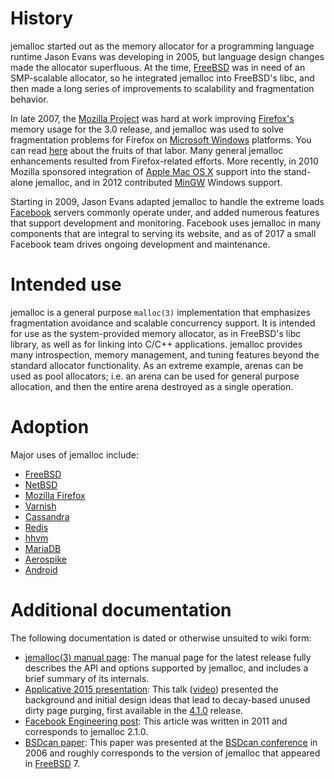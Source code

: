 # History
jemalloc started out as the memory allocator for a programming language runtime Jason Evans was developing in 2005, but language design changes made the allocator superfluous. At the time, [FreeBSD](http://www.freebsd.org/) was in need of an SMP-scalable allocator, so he integrated jemalloc into FreeBSD's libc, and then made a long series of improvements to scalability and fragmentation behavior.

In late 2007, the [Mozilla Project](http://www.mozilla.org/) was hard at work improving [Firefox's](http://www.mozilla.com/firefox/) memory usage for the 3.0 release, and jemalloc was used to solve fragmentation problems for Firefox on [Microsoft Windows](http://www.microsoft.com/windows/) platforms. You can read [here](http://blog.pavlov.net/2008/03/11/firefox-3-memory-usage/) about the fruits of that labor. Many general jemalloc enhancements resulted from Firefox-related efforts. More recently, in 2010 Mozilla sponsored integration of [Apple Mac OS X](http://www.apple.com/macosx/) support into the stand-alone jemalloc, and in 2012 contributed [MinGW](http://www.mingw.org/) Windows support.

Starting in 2009, Jason Evans adapted jemalloc to handle the extreme loads [Facebook](http://www.facebook.com/) servers commonly operate under, and added numerous features that support development and monitoring. Facebook uses jemalloc in many components that are integral to serving its website, and as of 2017 a small Facebook team drives ongoing development and maintenance.

# Intended use
jemalloc is a general purpose ```malloc(3)``` implementation that emphasizes fragmentation avoidance and scalable concurrency support.  It is intended for use as the system-provided memory allocator, as in FreeBSD's libc library, as well as for linking into C/C++ applications.  jemalloc provides many introspection, memory management, and tuning features beyond the standard allocator functionality.  As an extreme example, arenas can be used as pool allocators; i.e. an arena can be used for general purpose allocation, and then the entire arena destroyed as a single operation.

# Adoption
Major uses of jemalloc include:
* [FreeBSD](http://www.freebsd.org/)
* [NetBSD](http://www.netbsd.org/)
* [Mozilla Firefox](http://www.mozilla.org/firefox/)
* [Varnish](https://www.varnish-cache.org/)
* [Cassandra](http://cassandra.apache.org/)
* [Redis](http://redis.io/)
* [hhvm](https://github.com/facebook/hiphop-php)
* [MariaDB](https://mariadb.org/)
* [Aerospike](http://www.aerospike.com/)
* [Android](https://github.com/android/platform_bionic)

# Additional documentation
The following documentation is dated or otherwise unsuited to wiki form:
* <a href="http://jemalloc.net/jemalloc.3.html">jemalloc(3) manual page</a>: The manual page for the latest release fully describes the API and options supported by jemalloc, and includes a brief summary of its internals.
* <a href="http://applicative.acm.org/2015/applicative.acm.org/speaker-JasonEvans.html">Applicative 2015 presentation</a>: This talk (<a href="https://youtu.be/RcWp5vwGlYU?list=PLn0nrSd4xjjZoaFwsTnmS1UFj3ob7gf7s">video</a>) presented the background and initial design ideas that lead to decay-based unused dirty page purging, first available in the <a href="https://github.com/jemalloc/jemalloc/releases/tag/4.1.0">4.1.0</a> release.
* <a href="http://www.facebook.com/notes/facebook-engineering/scalable-memory-allocation-using-jemalloc/480222803919">Facebook Engineering post</a>: This article was written in 2011 and corresponds to jemalloc 2.1.0.
* <a href="http://people.freebsd.org/~jasone/jemalloc/bsdcan2006/jemalloc.pdf">BSDcan paper</a>: This paper was presented at the <a href="http://www.bsdcan.org/">BSDcan conference</a> in 2006 and roughly corresponds to the version of jemalloc that appeared in <a href="http://www.freebsd.org/">FreeBSD</a> 7.

